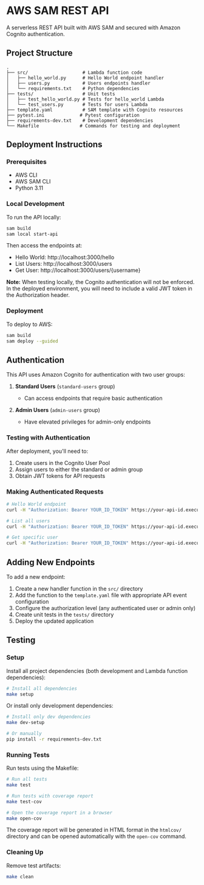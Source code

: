 # AWS SAM REST API

A serverless REST API built with AWS SAM and secured with Amazon Cognito authentication.

## Project Structure

```
.
├── src/                    # Lambda function code
│   ├── hello_world.py      # Hello World endpoint handler
│   ├── users.py            # Users endpoints handler
│   └── requirements.txt    # Python dependencies
├── tests/                  # Unit tests
│   ├── test_hello_world.py # Tests for hello_world Lambda
│   └── test_users.py       # Tests for users Lambda
├── template.yaml           # SAM template with Cognito resources
├── pytest.ini             # Pytest configuration
├── requirements-dev.txt    # Development dependencies
└── Makefile               # Commands for testing and deployment
```

## Deployment Instructions

### Prerequisites
- AWS CLI
- AWS SAM CLI
- Python 3.11

### Local Development

To run the API locally:

```bash
sam build
sam local start-api
```

Then access the endpoints at:
- Hello World: http://localhost:3000/hello
- List Users: http://localhost:3000/users
- Get User: http://localhost:3000/users/{username}

**Note:** When testing locally, the Cognito authentication will not be enforced. In the deployed environment, you will need to include a valid JWT token in the Authorization header.

### Deployment

To deploy to AWS:

```bash
sam build
sam deploy --guided
```

## Authentication

This API uses Amazon Cognito for authentication with two user groups:

1. **Standard Users** (`standard-users` group)
   - Can access endpoints that require basic authentication

2. **Admin Users** (`admin-users` group)
   - Have elevated privileges for admin-only endpoints

### Testing with Authentication

After deployment, you'll need to:

1. Create users in the Cognito User Pool
2. Assign users to either the standard or admin group
3. Obtain JWT tokens for API requests

### Making Authenticated Requests

```bash
# Hello World endpoint
curl -H "Authorization: Bearer YOUR_ID_TOKEN" https://your-api-id.execute-api.region.amazonaws.com/Prod/hello

# List all users
curl -H "Authorization: Bearer YOUR_ID_TOKEN" https://your-api-id.execute-api.region.amazonaws.com/Prod/users

# Get specific user
curl -H "Authorization: Bearer YOUR_ID_TOKEN" https://your-api-id.execute-api.region.amazonaws.com/Prod/users/username
```

## Adding New Endpoints

To add a new endpoint:
1. Create a new handler function in the `src/` directory
2. Add the function to the `template.yaml` file with appropriate API event configuration
3. Configure the authorization level (any authenticated user or admin only)
4. Create unit tests in the `tests/` directory
5. Deploy the updated application

## Testing

### Setup

Install all project dependencies (both development and Lambda function dependencies):

```bash
# Install all dependencies
make setup
```

Or install only development dependencies:

```bash
# Install only dev dependencies
make dev-setup

# Or manually
pip install -r requirements-dev.txt
```

### Running Tests

Run tests using the Makefile:

```bash
# Run all tests
make test

# Run tests with coverage report
make test-cov

# Open the coverage report in a browser
make open-cov
```

The coverage report will be generated in HTML format in the `htmlcov/` directory and can be opened automatically with the `open-cov` command.

### Cleaning Up

Remove test artifacts:

```bash
make clean
```